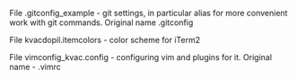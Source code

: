 File .gitconfig_example - git settings, in particular alias for more convenient work with git commands. Original name .gitconfig

File kvacdopil.itemcolors - color scheme for iTerm2

File vimconfig_kvac.config - configuring vim and plugins for it. Original name - .vimrc
